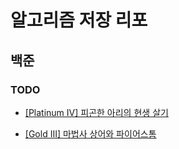 # 알고리즘 저장 리포

## 백준

### TODO

- [[Platinum IV] 피곤한 아리의 현생 살기](./baekjoon/Platinum/4-25169.%20%ED%94%BC%EA%B3%A4%ED%95%9C%20%EC%95%84%EB%A6%AC%EC%9D%98%20%ED%98%84%EC%83%9D%20%EC%82%B4%EA%B8%B0/)

- [[Gold III] 마법사 상어와 파이어스톰](./baekjoon/Gold/3-20058.%20%EB%A7%88%EB%B2%95%EC%82%AC%20%EC%83%81%EC%96%B4%EC%99%80%20%ED%8C%8C%EC%9D%B4%EC%96%B4%EC%8A%A4%ED%86%B0/)

